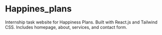 # Happines_plans
Internship task website for Happiness Plans. Built with React.js and Tailwind CSS. Includes homepage, about, services, and contact form.
